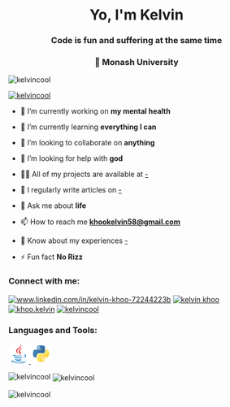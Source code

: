 <h1 align="center">Yo, I'm Kelvin</h1>
<h3 align="center">Code is fun and suffering at the same time</h3>
<h3 align="center">🏫 Monash University</h3> 



<p align="left"> <img src="https://komarev.com/ghpvc/?username=kelvincool&label=Profile%20views&color=0e75b6&style=flat" alt="kelvincool" /> </p>

<p align="left"> <a href="https://github.com/ryo-ma/github-profile-trophy"><img src="https://github-profile-trophy.vercel.app/?username=kelvincool" alt="kelvincool" /></a> </p>

- 🔭 I’m currently working on **my mental health**

- 🌱 I’m currently learning **everything I can**

- 👯 I’m looking to collaborate on **anything**

- 🤝 I’m looking for help with **god**

- 👨‍💻 All of my projects are available at [-](-)

- 📝 I regularly write articles on [-](-)

- 💬 Ask me about **life**

- 📫 How to reach me **khookelvin58@gmail.com**

- 📄 Know about my experiences [-](-)

- ⚡ Fun fact **No Rizz**

<h3 align="left">Connect with me:</h3>
<p align="left">
<a href="https://linkedin.com/in/www.linkedin.com/in/kelvin-khoo-72244223b" target="blank"><img align="center" src="https://raw.githubusercontent.com/rahuldkjain/github-profile-readme-generator/master/src/images/icons/Social/linked-in-alt.svg" alt="www.linkedin.com/in/kelvin-khoo-72244223b" height="30" width="40" /></a>
<a href="https://fb.com/kelvin khoo" target="blank"><img align="center" src="https://raw.githubusercontent.com/rahuldkjain/github-profile-readme-generator/master/src/images/icons/Social/facebook.svg" alt="kelvin khoo" height="30" width="40" /></a>
<a href="https://instagram.com/khoo.kelvin" target="blank"><img align="center" src="https://raw.githubusercontent.com/rahuldkjain/github-profile-readme-generator/master/src/images/icons/Social/instagram.svg" alt="khoo.kelvin" height="30" width="40" /></a>
<a href="https://www.leetcode.com/kelvincool" target="blank"><img align="center" src="https://raw.githubusercontent.com/rahuldkjain/github-profile-readme-generator/master/src/images/icons/Social/leet-code.svg" alt="kelvincool" height="30" width="40" /></a>
</p>

<h3 align="left">Languages and Tools:</h3>
<p align="left"> <a href="https://www.java.com" target="_blank" rel="noreferrer"> <img src="https://raw.githubusercontent.com/devicons/devicon/master/icons/java/java-original.svg" alt="java" width="40" height="40"/> </a> <a href="https://www.python.org" target="_blank" rel="noreferrer"> <img src="https://raw.githubusercontent.com/devicons/devicon/master/icons/python/python-original.svg" alt="python" width="40" height="40"/> </a> </p>

<p><img align="left" src="https://github-readme-stats.vercel.app/api/top-langs?username=kelvincool&show_icons=true&locale=en&layout=compact" alt="kelvincool" /></p>

<p>&nbsp;<img align="center" src="https://github-readme-stats.vercel.app/api?username=kelvincool&show_icons=true&locale=en" alt="kelvincool" /></p>

<p><img align="center" src="https://github-readme-streak-stats.herokuapp.com/?user=kelvincool&" alt="kelvincool" /></p>

